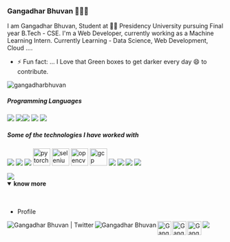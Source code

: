 ### Gangadhar Bhuvan 👋👨‍💻

I am Gangadhar Bhuvan, Student at 👨‍💻 Presidency University pursuing Final year B.Tech - CSE. I'm a Web Developer, currently working as a Machine Learning Intern.
Currently Learning - Data Science, Web Development, Cloud ....
- ⚡ Fun fact: ... I Love that Green boxes to get darker every day 😄 to contribute. 


<p align="left"> <img src="https://komarev.com/ghpvc/?username=gangadharbhuvan" alt="gangadharbhuvan" /> </p>



##### Programming Languages

<img src="https://img.icons8.com/color/48/000000/python.png"/> <img src="https://img.icons8.com/color/48/000000/c-plus-plus-logo.png"/><img src="https://img.icons8.com/color/48/000000/c-programming.png"/> <img src="https://img.icons8.com/color/48/000000/java-coffee-cup-logo.png"/> <img src="https://img.icons8.com/color/48/000000/javascript.png"/>  


##### Some of the technologies I have worked with

<img src="https://img.icons8.com/color/48/000000/git.png"/>    <img src="https://img.icons8.com/fluent/48/000000/github.png"/>    <img src="https://img.icons8.com/color/48/000000/tensorflow.png"/>    <img src="https://www.vectorlogo.zone/logos/pytorch/pytorch-icon.svg" alt="pytorch" width="40" height="40"/>    <img src="https://raw.githubusercontent.com/detain/svg-logos/780f25886640cef088af994181646db2f6b1a3f8/svg/selenium-logo.svg" alt="selenium" width="40" height="40"/>    <img src="https://www.vectorlogo.zone/logos/opencv/opencv-icon.svg" alt="opencv" width="40" height="40"/>    <img src="https://www.vectorlogo.zone/logos/google_cloud/google_cloud-icon.svg" alt="gcp" width="40" height="40"/>    <img src="https://img.icons8.com/color/48/000000/mongodb.png"/>    <img src="https://img.icons8.com/color/48/000000/kubernetes.png"/>        <img src="https://img.icons8.com/fluent/48/000000/visual-studio-code-2019.png"/>    <img src="https://img.icons8.com/color/48/000000/wordpress.png"/>

<img src="https://github-readme-stats.vercel.app/api?username=Gangadharbhuvan&&show_icons=true&title_color=ffffff&icon_color=bb2acf&text_color=daf7dc&bg_color=191919">



<details open>
<summary><b> know more </b></summary>
<br /><br />
<ul>
<li>Profile</li>
</ul>
 <a href="https://twitter.com/GangadharBhuvan" title='Twitter'>
    <img align="left" alt="Gangadhar Bhuvan | Twitter" src="https://img.icons8.com/fluent/32/000000/twitter.png" />
    <!-- <img src="https://img.icons8.com/fluent/48/000000/twitter.png"/> -->
</a>
 <a href="https://www.linkedin.com/in/gangadharbhuvan/" title='Linkedin'>
    <img align="left" alt="Gangadhar Bhuvan" src="https://img.icons8.com/color/32/000000/linkedin.png" />
</a>
<a href="https://medium.com/@gangadharbhuvan1" title='Medium'>
    <img align="left" alt="Gangadhar Bhuvan" width="32px" src="https://cdn.jsdelivr.net/npm/simple-icons@3.2.0/icons/medium.svg" />
</a>
<a href="https://www.hackerrank.com/gangadharbhuvan" title='Hackerrank'>
    <img align="left" alt="Gangadhar Bhuvan's hackerrank" width="32px" src="https://cdn.jsdelivr.net/npm/simple-icons@3.2.0/icons/hackerrank.svg" />
</a>
<a href="https://leetcode.com/gangadharbhuvan/" title='Leetcode'>
    <img align="left" alt="Gangadhar Bhuvan's Leetcode" width="32px" src="https://cdn.jsdelivr.net/npm/simple-icons@v3/icons/leetcode.svg" />
</a>
 <a href="https://www.kaggle.com/gangadharbhuvan" title='Kaggle'>
    <img src="https://img.icons8.com/windows/32/000000/kaggle.png"/>
 </a>
</details>
